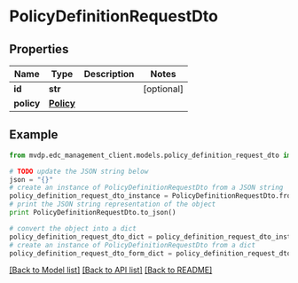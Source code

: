 # PolicyDefinitionRequestDto


## Properties
Name | Type | Description | Notes
------------ | ------------- | ------------- | -------------
**id** | **str** |  | [optional] 
**policy** | [**Policy**](Policy.md) |  | 

## Example

```python
from mvdp.edc_management_client.models.policy_definition_request_dto import PolicyDefinitionRequestDto

# TODO update the JSON string below
json = "{}"
# create an instance of PolicyDefinitionRequestDto from a JSON string
policy_definition_request_dto_instance = PolicyDefinitionRequestDto.from_json(json)
# print the JSON string representation of the object
print PolicyDefinitionRequestDto.to_json()

# convert the object into a dict
policy_definition_request_dto_dict = policy_definition_request_dto_instance.to_dict()
# create an instance of PolicyDefinitionRequestDto from a dict
policy_definition_request_dto_form_dict = policy_definition_request_dto.from_dict(policy_definition_request_dto_dict)
```
[[Back to Model list]](../README.md#documentation-for-models) [[Back to API list]](../README.md#documentation-for-api-endpoints) [[Back to README]](../README.md)



